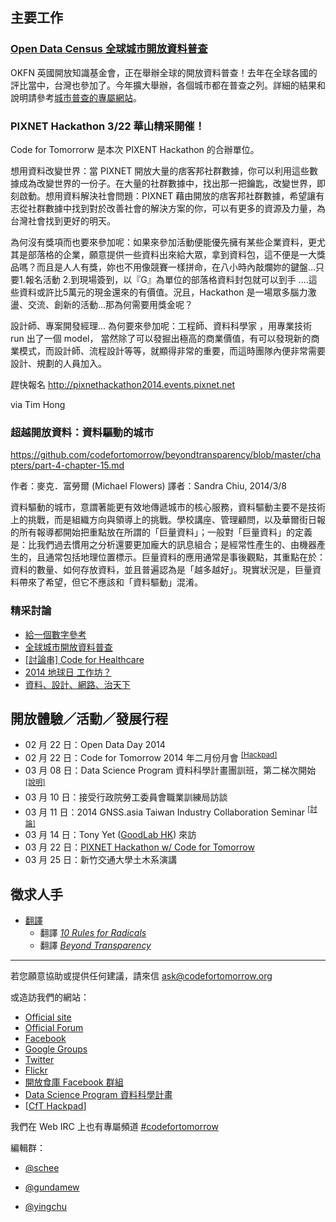 ## 主要工作

### [Open Data Census 全球城市開放資料普查][1]

OKFN 英國開放知識基金會，正在舉辦全球的開放資料普查！去年在全球各國的評比當中，台灣也參加了。今年擴大舉辦，各個城市都在普查之列。詳細的結果和說明請參考[城市普查的專屬網站](http://tw-city.census.okfn.org)。

### PIXNET Hackathon 3/22 華山精采開催！ 

Code for Tomorrorw 是本次 PIXENT Hackathon 的合辦單位。

想用資料改變世界：當 PIXNET 開放大量的痞客邦社群數據，你可以利用這些數據成為改變世界的一份子。在大量的社群數據中，找出那一把鑰匙，改變世界，即刻啟動。想用資料解決社會問題：PIXNET 藉由開放的痞客邦社群數據，希望讓有志從社群數據中找到對於改善社會的解決方案的你，可以有更多的資源及力量，為台灣社會找到更好的明天。

為何沒有獎項而也要來參加呢：如果來參加活動便能優先擁有某些企業資料，更尤其是部落格的企業，願意提供一些資料出來給大眾，拿到資料包，這不便是一大獎品嗎？而且是人人有獎，妳也不用像競賽一樣拼命，在八小時內敲爛妳的鍵盤...只要1.報名活動 2.到現場簽到，以『G』為單位的部落格資料封包就可以到手 ....這些資料或許比5萬元的現金還來的有價值。況且，Hackathon 是一場眾多腦力激盪、交流、創新的活動...那為何需要用獎金呢？

設計師、專案開發經理... 為何要來參加呢：工程師、資料科學家 ，用專業技術 run 出了一個 model， 當然除了可以發掘出極高的商業價值，有可以發現新的商業模式，而設計師、流程設計等等，就顯得非常的重要，而這時團隊內便非常需要設計、規劃的人員加入。

趕快報名 http://pixnethackathon2014.events.pixnet.net

via Tim Hong

### 超越開放資料：資料驅動的城市

https://github.com/codefortomorrow/beyondtransparency/blob/master/chapters/part-4-chapter-15.md

作者：麥克．富勞爾 (Michael Flowers)
譯者：Sandra Chiu, 2014/3/8

資料驅動的城市，意謂著能更有效地傳遞城市的核心服務，資料驅動主要不是技術上的挑戰，而是組織方向與領導上的挑戰。學校講座、管理顧問，以及華爾街日報的所有報導都開始把重點放在所謂的「巨量資料」；一般對「巨量資料」的定義是：比我們過去慣用之分析還要更加龐大的訊息組合；是經常性產生的、由機器產生的，且通常包括地理位置標示。巨量資料的應用通常是事後觀點，其重點在於：資料的數量、如何存放資料，並且普遍認為是「越多越好」。現實狀況是，巨量資料帶來了希望，但它不應該和「資料驅動」混淆。

### 精采討論
- [給一個數字參考][2]
- [全球城市開放資料普查][3]
- [\[討論串\] Code for Healthcare][4]
- [2014 地球日 工作坊？][5]
- [資料、設計、網路、治天下][6]

## 開放體驗／活動／發展行程
- 02 月 22 日：Open Data Day 2014
- 02 月 22 日：Code for Tomorrow 2014 年二月份月會 <sup>[\[Hackpad\]][7]</sup>
- 03 月 08 日：Data Science Program 資料科學計畫團訓班，第二梯次開始 <sup>[\[說明\]][8]</sup>
- 03 月 10 日：接受行政院勞工委員會職業訓練局訪談
- 03 月 11 日：2014 GNSS.asia Taiwan Industry Collaboration Seminar <sup>[\[討論\]][9]</sup>
- 03 月 14 日：Tony Yet ([GoodLab HK][10]) 來訪
- 03 月 22 日：[PIXNET Hackathon w/ Code for Tomorrow][11]
- 03 月 25 日：新竹交通大學土木系演講

## 徵求人手
- [翻譯][12]
    - 翻譯 [*10 Rules for Radicals*][13]
    - 翻譯 [*Beyond Transparency*][14]
    
---

若您願意協助或提供任何建議，請來信 ask@codefortomorrow.org

或造訪我們的網站：

- [Official site][15]
- [Official Forum][16]
- [Facebook][17]
- [Google Groups][18]
- [Twitter][19]
- [Flickr][20]
- [開放食庫 Facebook 群組][21]
- [Data Science Program 資料科學計畫][22]
- [[CfT Hackpad](https://c4t.hackpad.com/)]

我們在 Web IRC 上也有專屬頻道 [#codefortomorrow][23]

編輯群：

- [@schee][24]
- [@gundamew][25]
- [@yingchu][26]


  [1]: https://c4t.hackpad.com/Open-Data-Census--3ecZuigyexM
  [2]: https://groups.google.com/d/topic/codefortomorrow/I0HuAte9OGE/discussion
  [3]: https://groups.google.com/d/topic/codefortomorrow/929xmHoQSeU/discussion
  [4]: https://groups.google.com/d/topic/codefortomorrow/aCWZoMddzxo/discussion
  [5]: https://groups.google.com/d/topic/codefortomorrow/IdfD5o9uR6g/discussion
  [6]: https://groups.google.com/d/topic/codefortomorrow/N946mdMWj6g/discussion
  [7]: https://c4t.hackpad.com/Monthly-2014-Feb-20-DSbK41PZw4M
  [8]: http://datasci.co/2014/02/11/something-about-the-upcoming-course/
  [9]: https://groups.google.com/d/topic/codefortomorrow/kYrP6dAVAyk/discussion
  [10]: http://goodlab.hk/
  [11]: http://codefortomorrow.org/portfolio/partnership/133
  [12]: https://groups.google.com/d/topic/codefortomorrow/RK4-uLZLbgQ/discussion
  [13]: https://archive.org/details/org.resource.public.10rules
  [14]: https://github.com/codefortomorrow/beyondtransparency
  [15]: http://codefortomorrow.org/
  [16]: http://cft.io/
  [17]: https://www.facebook.com/CodeForTomorrow
  [18]: http://groups.google.com/group/codefortomorrow
  [19]: http://twitter.com/codefortomorrow
  [20]: http://www.flickr.com/groups/codefortomorrow/
  [21]: https://www.facebook.com/groups/foodopendata/
  [22]: http://datasci.co
  [23]: http://webchat.freenode.net/?channels=codefortomorrow
  [24]: https://github.com/schee
  [25]: https://github.com/gundamew
  [26]: http://github.com/yingchu
